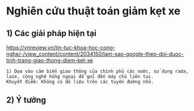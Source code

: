 # Nghiên cứu thuật toán giảm kẹt xe

## 1) Các giải pháp hiện tại

https://vnreview.vn/tin-tuc-khoa-hoc-cong-nghe/-/view_content/content/2034150/lam-sao-google-theo-doi-duoc-tinh-trang-giao-thong-diem-ket-xe

```
1) Dựa vào cảm biến giao thông của chính phủ các nước, sử dụng rada, laze, công nghệ hồng ngoại để gửi đến máy chủ liên tục.
Khuyết điểm: Không có dữ liệu trên các tuyến đường nhỏ.
```



## 2) Ý tưởng

